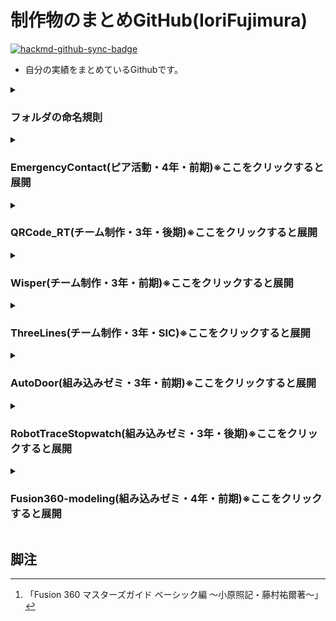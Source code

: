 # 制作物のまとめGitHub(IoriFujimura)

[![hackmd-github-sync-badge](https://hackmd.io/S2YPlCf6Skm6G75rnTZXmA/badge)](https://hackmd.io/S2YPlCf6Skm6G75rnTZXmA)

* 自分の実績をまとめているGithubです。

<details>
<summary>

### フォルダの命名規則
</summary>

* 分類
  - Peer: ピア活動<br>※ピア活動とは後輩の授業にチューターの学生が参加して先生の手が足りない状況をサポートすること
  - Team: チーム制作
  - Zemi: 組込系ゼミ
* 学年
  - #3: ３年次
  - #4: ４年次
  - SIC: SIC<br>※SICとはECCで夏休み2週間かけて行うチーム制作のこと
* 時期
  - B4: 前期（4~9月頃）
  - AFT: 後期（10~3月頃）
* 名前
  - _<作品名>: アンダーバーの後に作品名
</details>


<details>
<summary>
 
### EmergencyContact(ピア活動・4年・前期)※ここをクリックすると展開
</summary>
    
* ２年次の学生の開発内容の決まっているチーム制作の「緊急連絡掲示板」の作成です

---

### **指定、決まり**
* 作成物が決まっている
<br>※制作期間は第1フェーズ[4/11～5/19（5週目まで）]のみ、第2フェーズ[5/20～6/30（11週目まで）]は企画→制作が自由
* BacklogやGitなどのタスク管理を行えるようになる
* 2年生は｢ApacheとMySQL｣がインストールされており、ローカルでの実行で使用する
* 最終的に｢用意されているサーバー｣で実装する
* 開発言語は｢PHP｣を想定

### **開発内容**
  - ## **｢緊急時の連絡用掲示板｣**

### **開発理由**
* 社内の緊急用の安否確認のシステムがないことを解決するため

### **補足**
* 設計書、要件定義書、画面遷移図は書かなくても良い
* ログイン、新規登録の機能がある（社員のみが使うが登録画面も作る）
* Excel、テーブルのような全員の一覧（社員名、役職、安否情報など）が見れる画面
* 掲示板となっているが、投稿機能は不要（時間があれば作っても良い）
<br>※ただし、自身の被害状況を報告する投稿機能は必要
* 完成品、作成例はない

### **ピアチューターのやること**
* 学生の困っていることを解決する
* 緊急時の安否確認サイトの作成の手助け
* 完成品がないので今回作成しました。

---

## **確認画像**
![シス開1_ログイン](https://user-images.githubusercontent.com/93113173/167468888-30a32d2c-a10b-4d48-86c8-a4d8061ab1a5.png)
![シス開1_登録](https://user-images.githubusercontent.com/93113173/167468945-f3b46e3f-dd85-4ece-9933-e731c8d56232.png)
![シス開1_登録確認](https://user-images.githubusercontent.com/93113173/167468961-e8f129eb-8f54-45e9-a91d-56417720f209.png)
![シス開1_入力](https://user-images.githubusercontent.com/93113173/167468996-907177c6-2c7d-4527-a1dd-f0f21e63a321.png)
![シス開1_掲示板](https://user-images.githubusercontent.com/93113173/167469008-b17daa63-4fbc-4dca-bdbb-79c4437feeed.png)
</details>


<details>
<summary>
 
### QRCode_RT(チーム制作・3年・後期)※ここをクリックすると展開
</summary>

* QRコードを読み取って翻訳するアプリです。
* 文字の読み取りは画像認識(OCR)で行うことが可能になりました。ただ、OCRには文章が斜めや歪んでいるとき、文字が欠損しているときに読み取ることができないという問題がありました。
* そこで、問題に対応できるQRコードに情報をデータとして受け渡すことで解決しようと試みた制作です。<br>

使用例）：
  * 看板や広告にQRコードを添えることで外国の方でも「QRCode_RT」を使用することで書かれた内容を理解できる
  * メニュー表に添えることでお客様が「QRCode_RT」を使用することで、どのようなモノか把握することができる

https://user-images.githubusercontent.com/93113173/163839920-329fb6c4-8458-4163-9eab-7b5bd4e8115f.mp4
</details>


<details>
<summary>
 
### Wisper(チーム制作・3年・前期)※ここをクリックすると展開
</summary>
* チーム制作で開発内容が決まっていたモノです。
* 簡単なSNSアプリです。

## **確認画像**
<img src="https://user-images.githubusercontent.com/93113173/167469428-88031696-31fd-4414-898a-7ec4db0ff5b6.jpg" width="25%">
<img src="https://user-images.githubusercontent.com/93113173/167469442-86352127-dc98-439e-81d8-ce72db048c20.jpg" width="25%">
<img src="https://user-images.githubusercontent.com/93113173/167469469-468211a2-2e9a-4509-9516-8321da7a9951.jpg" width="25%">
<img src="https://user-images.githubusercontent.com/93113173/167469510-ea31453e-5825-46a1-a2a1-d3a64cf32843.jpg" width="25%">
<img src="https://user-images.githubusercontent.com/93113173/167469517-d9262231-759d-4bed-8187-7ea2bfee71f1.jpg" width="25%">
<img src="https://user-images.githubusercontent.com/93113173/167469549-30180a4c-8b81-48e0-94cf-abab2c229901.jpg" width="25%">
<img src="https://user-images.githubusercontent.com/93113173/167469680-8852139b-0dd9-4735-b355-13f2a5fa5efa.jpg" width="25%">
<img src="https://user-images.githubusercontent.com/93113173/167469668-f497b82b-84e1-440e-a266-48808300fd4c.jpg" width="25%">
<img src="https://user-images.githubusercontent.com/93113173/167469597-e71e3ad6-0d1e-4500-96c0-3078ad3f5a7f.jpg" width="25%">
<img src="https://user-images.githubusercontent.com/93113173/167469604-24c2295e-2d67-49aa-85b4-9f5505fb1376.jpg" width="25%">
<img src="https://user-images.githubusercontent.com/93113173/167469694-97ca1b20-2ec9-45d3-bb82-0f1a2e68b4ee.jpg" width="25%">
<img src="https://user-images.githubusercontent.com/93113173/167469704-bb377339-f417-4854-ba09-b0d7080f96df.jpg" width="25%">
</details>


<details>
<summary>
 
### ThreeLines(チーム制作・3年・SIC)※ここをクリックすると展開
</summary>

* 夏休み2週間程の期間で行うチーム制作で、「コミュニケーション」をテーマに「４人３目並べ」を制作しました。
* 有名な「〇×ゲーム」を４人で行うイメージです。
    
* <h3>ルール</h3>

  - 勝利条件
    * 合計１０点で勝ち
    * または縦横斜めを1つずつ揃えると勝ち
    
  - 得点
    * 揃ったことのない列のリーチを阻止すると1点
    * 揃っていない列を揃えると3点が追加

## **確認画像**
![ThreeLines_Playing](https://user-images.githubusercontent.com/93113173/167469882-54fe2a74-d4c9-4996-8e79-316d7c93af51.png)
</details>


<details>
<summary>
 
### AutoDoor(組み込みゼミ・3年・前期)※ここをクリックすると展開
</summary>

* ゼミの時間に作成した自動ドアの模型です。
* コロナ禍で接触が懸念されます。そこで非接触の仕組みをドアに取り付けることができたら、需要があると考えて制作しました。

 <img src="https://user-images.githubusercontent.com/93113173/164448326-59eb5854-b39d-4f03-9227-58390237daeb.jpg" width="35%">
</details>


<details>
<summary>
 
### RobotTraceStopwatch(組み込みゼミ・3年・後期)※ここをクリックすると展開
</summary>

* ゼミの時間に作成したロボトレースの計測を行うストップウォッチです。

https://user-images.githubusercontent.com/93113173/163949635-5f38c89b-0748-44c6-abf3-5626e1b6e049.mp4
</details>


<details>
<summary>
 
### Fusion360-modeling(組み込みゼミ・4年・前期)※ここをクリックすると展開
</summary>

* Fusion360の機能を用いた3Dモデルの作成を行っています。
* 教科書[^1]で基本的なコマンドや機能について学び、基礎的な知識を身に着けています。
* 学んだことを活かしてロボトレースの本体の修正を行っています。
<br>※本体は前任者がFreeCadでモデリングを行っていたので、Fusion360に合った形に変更しています。

<img src="https://user-images.githubusercontent.com/93113173/164351714-6b62d7c4-60fe-43bc-b9cc-2c84f67e487e.png" width="40%">
<img src="https://user-images.githubusercontent.com/93113173/164351725-d3e2818b-257a-49f9-b981-6e8f7fe5d66b.png" width="50%">
</details>


## 脚注
[^1]:「Fusion 360 マスターズガイド ベーシック編 ～小原照記・藤村祐爾著～」
